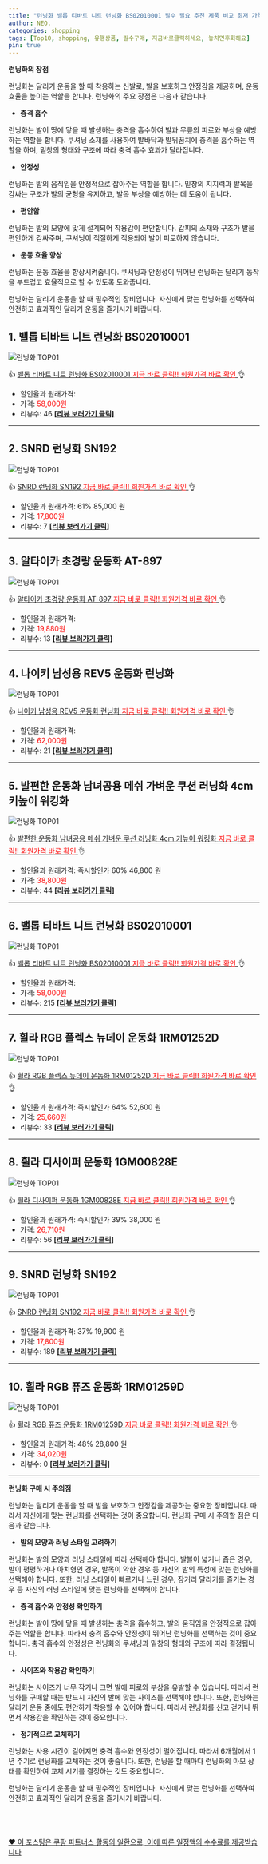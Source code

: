 ```yaml
---
title: "런닝화 밸롭 티바트 니트 런닝화 BS02010001 필수 필요 추천 제품 비교 최저 가격 비교 장점 구매 후기 구매평"
author: NEO.
categories: shopping
tags: [Top10, shopping, 유행상품, 필수구매, 지금바로클릭하세요, 놓치면후회해요]
pin: true
---
```

**런닝화의 장점**

런닝화는 달리기 운동을 할 때 착용하는 신발로, 발을 보호하고 안정감을 제공하며, 운동 효율을 높이는 역할을 합니다. 런닝화의 주요 장점은 다음과 같습니다.

* **충격 흡수**

런닝화는 발이 땅에 닿을 때 발생하는 충격을 흡수하여 발과 무릎의 피로와 부상을 예방하는 역할을 합니다. 쿠셔닝 소재를 사용하여 발바닥과 발뒤꿈치에 충격을 흡수하는 역할을 하며, 밑창의 형태와 구조에 따라 충격 흡수 효과가 달라집니다.

* **안정성**

런닝화는 발의 움직임을 안정적으로 잡아주는 역할을 합니다. 밑창의 지지력과 발목을 감싸는 구조가 발의 균형을 유지하고, 발목 부상을 예방하는 데 도움이 됩니다.

* **편안함**

런닝화는 발의 모양에 맞게 설계되어 착용감이 편안합니다. 갑피의 소재와 구조가 발을 편안하게 감싸주며, 쿠셔닝이 적절하게 적용되어 발이 피로하지 않습니다.

* **운동 효율 향상**

런닝화는 운동 효율을 향상시켜줍니다. 쿠셔닝과 안정성이 뛰어난 런닝화는 달리기 동작을 부드럽고 효율적으로 할 수 있도록 도와줍니다.

런닝화는 달리기 운동을 할 때 필수적인 장비입니다. 자신에게 맞는 런닝화를 선택하여 안전하고 효과적인 달리기 운동을 즐기시기 바랍니다.

   

## 1. 밸롭 티바트 니트 런닝화 BS02010001

![런닝화 TOP01](https://thumbnail8.coupangcdn.com/thumbnails/remote/490x490ex/image/retail/images/8332067606012946-5e6e786f-ede5-4d92-bbec-d222759f0b3d.jpg)


👍 [밸롭 티바트 니트 런닝화 BS02010001 <font color=red> 지금 바로 클릭!! 회원가격 바로 확인 </font> ](https://link.coupang.com/re/AFFSDP?lptag=AF3617701&subid=GithubCoopas&pageKey=1987199303&traceid=V0-153&itemId=3381211083&vendorItemId=71367870452) 👌 


- 할인율과 원래가격: 
- 가격: <span style='color:red'>58,000원</span>
- 리뷰수: 46  [**[리뷰 보러가기 클릭]**](https://link.coupang.com/re/AFFSDP?lptag=AF3617701&subid=GithubCoopas&pageKey=1987199303&traceid=V0-153&itemId=3381211083&vendorItemId=71367870452)

---


   

## 2. SNRD 런닝화 SN192

![런닝화 TOP01](https://thumbnail9.coupangcdn.com/thumbnails/remote/490x490ex/image/retail/images/2018/09/27/17/8/40daef83-84fd-4994-9596-9d430555b9de.jpg)


👍 [SNRD 런닝화 SN192 <font color=red> 지금 바로 클릭!! 회원가격 바로 확인 </font> ](https://link.coupang.com/re/AFFSDP?lptag=AF3617701&subid=GithubCoopas&pageKey=140376536&traceid=V0-153&itemId=409052867&vendorItemId=4001885322) 👌 


- 할인율과 원래가격: 61%  85,000   원
- 가격: <span style='color:red'>17,800원</span>
- 리뷰수: 7  [**[리뷰 보러가기 클릭]**](https://link.coupang.com/re/AFFSDP?lptag=AF3617701&subid=GithubCoopas&pageKey=140376536&traceid=V0-153&itemId=409052867&vendorItemId=4001885322)

---


   

## 3. 알타이카 초경량 운동화 AT-897

![런닝화 TOP01](https://thumbnail8.coupangcdn.com/thumbnails/remote/490x490ex/image/retail/images/2020/09/10/19/3/26c41272-aa61-46fa-9267-4f107a3cf03a.jpg)


👍 [알타이카 초경량 운동화 AT-897 <font color=red> 지금 바로 클릭!! 회원가격 바로 확인 </font> ](https://link.coupang.com/re/AFFSDP?lptag=AF3617701&subid=GithubCoopas&pageKey=2119208874&traceid=V0-153&itemId=3597740910&vendorItemId=71583463531) 👌 


- 할인율과 원래가격: 
- 가격: <span style='color:red'>19,880원</span>
- 리뷰수: 13  [**[리뷰 보러가기 클릭]**](https://link.coupang.com/re/AFFSDP?lptag=AF3617701&subid=GithubCoopas&pageKey=2119208874&traceid=V0-153&itemId=3597740910&vendorItemId=71583463531)

---


   

## 4. 나이키 남성용 REV5 운동화 런닝화

![런닝화 TOP01](https://thumbnail10.coupangcdn.com/thumbnails/remote/490x490ex/image/vendor_inventory/0195/f366435e923dcc95ed9030834a06bc35454ed9ea1241f4dcd7148e0c553a.jpg)


👍 [나이키 남성용 REV5 운동화 런닝화 <font color=red> 지금 바로 클릭!! 회원가격 바로 확인 </font> ](https://link.coupang.com/re/AFFSDP?lptag=AF3617701&subid=GithubCoopas&pageKey=4790782302&traceid=V0-153&itemId=6138609949&vendorItemId=87822960323) 👌 


- 할인율과 원래가격: 
- 가격: <span style='color:red'>62,000원</span>
- 리뷰수: 21  [**[리뷰 보러가기 클릭]**](https://link.coupang.com/re/AFFSDP?lptag=AF3617701&subid=GithubCoopas&pageKey=4790782302&traceid=V0-153&itemId=6138609949&vendorItemId=87822960323)

---


   

## 5. 발편한 운동화 남녀공용 메쉬 가벼운 쿠션 러닝화 4cm 키높이 워킹화

![런닝화 TOP01](https://thumbnail10.coupangcdn.com/thumbnails/remote/490x490ex/image/vendor_inventory/3602/0ad674d1ee54ff1a62da992a98898d4b747386d1330f6503501b4f8b41da.jpg)


👍 [발편한 운동화 남녀공용 메쉬 가벼운 쿠션 러닝화 4cm 키높이 워킹화 <font color=red> 지금 바로 클릭!! 회원가격 바로 확인 </font> ](https://link.coupang.com/re/AFFSDP?lptag=AF3617701&subid=GithubCoopas&pageKey=7462708428&traceid=V0-153&itemId=19455116090&vendorItemId=86565683399) 👌 


- 할인율과 원래가격: 즉시할인가 60%  46,800   원
- 가격: <span style='color:red'>38,800원</span>
- 리뷰수: 44  [**[리뷰 보러가기 클릭]**](https://link.coupang.com/re/AFFSDP?lptag=AF3617701&subid=GithubCoopas&pageKey=7462708428&traceid=V0-153&itemId=19455116090&vendorItemId=86565683399)

---


   

## 6. 밸롭 티바트 니트 런닝화 BS02010001

![런닝화 TOP01](https://thumbnail10.coupangcdn.com/thumbnails/remote/490x490ex/image/retail/images/855882279483400-5ead8afb-9172-45fd-a7e1-84b46023c3c1.jpg)


👍 [밸롭 티바트 니트 런닝화 BS02010001 <font color=red> 지금 바로 클릭!! 회원가격 바로 확인 </font> ](https://link.coupang.com/re/AFFSDP?lptag=AF3617701&subid=GithubCoopas&pageKey=1987199303&traceid=V0-153&itemId=3381211086&vendorItemId=71367870524) 👌 


- 할인율과 원래가격: 
- 가격: <span style='color:red'>58,000원</span>
- 리뷰수: 215  [**[리뷰 보러가기 클릭]**](https://link.coupang.com/re/AFFSDP?lptag=AF3617701&subid=GithubCoopas&pageKey=1987199303&traceid=V0-153&itemId=3381211086&vendorItemId=71367870524)

---


   

## 7. 휠라 RGB 플렉스 뉴데이 운동화 1RM01252D

![런닝화 TOP01](https://thumbnail6.coupangcdn.com/thumbnails/remote/490x490ex/image/rs_quotation_api/fxt7ub6o/bd87ffffe51845579d36549b92beb1a4.jpg)


👍 [휠라 RGB 플렉스 뉴데이 운동화 1RM01252D <font color=red> 지금 바로 클릭!! 회원가격 바로 확인 </font> ](https://link.coupang.com/re/AFFSDP?lptag=AF3617701&subid=GithubCoopas&pageKey=6329093492&traceid=V0-153&itemId=13227162832&vendorItemId=80485326162) 👌 


- 할인율과 원래가격: 즉시할인가 64%  52,600   원
- 가격: <span style='color:red'>25,660원</span>
- 리뷰수: 33  [**[리뷰 보러가기 클릭]**](https://link.coupang.com/re/AFFSDP?lptag=AF3617701&subid=GithubCoopas&pageKey=6329093492&traceid=V0-153&itemId=13227162832&vendorItemId=80485326162)

---


   

## 8. 휠라 디사이퍼 운동화 1GM00828E

![런닝화 TOP01](https://thumbnail10.coupangcdn.com/thumbnails/remote/490x490ex/image/retail/images/2022/01/26/14/1/13113d9c-30de-4818-bfb5-1899c4a99a3a.jpg)


👍 [휠라 디사이퍼 운동화 1GM00828E <font color=red> 지금 바로 클릭!! 회원가격 바로 확인 </font> ](https://link.coupang.com/re/AFFSDP?lptag=AF3617701&subid=GithubCoopas&pageKey=6329223903&traceid=V0-153&itemId=13079776483&vendorItemId=80341390286) 👌 


- 할인율과 원래가격: 즉시할인가 39%  38,000   원
- 가격: <span style='color:red'>26,710원</span>
- 리뷰수: 56  [**[리뷰 보러가기 클릭]**](https://link.coupang.com/re/AFFSDP?lptag=AF3617701&subid=GithubCoopas&pageKey=6329223903&traceid=V0-153&itemId=13079776483&vendorItemId=80341390286)

---


   

## 9. SNRD 런닝화 SN192

![런닝화 TOP01](https://thumbnail6.coupangcdn.com/thumbnails/remote/490x490ex/image/product/image/vendoritem/2019/04/19/4001885489/9767b4ed-addd-47c9-b511-b5d73e57489d.jpg)


👍 [SNRD 런닝화 SN192 <font color=red> 지금 바로 클릭!! 회원가격 바로 확인 </font> ](https://link.coupang.com/re/AFFSDP?lptag=AF3617701&subid=GithubCoopas&pageKey=140376536&traceid=V0-153&itemId=409052943&vendorItemId=4001885489) 👌 


- 할인율과 원래가격: 37%  19,900   원
- 가격: <span style='color:red'>17,800원</span>
- 리뷰수: 189  [**[리뷰 보러가기 클릭]**](https://link.coupang.com/re/AFFSDP?lptag=AF3617701&subid=GithubCoopas&pageKey=140376536&traceid=V0-153&itemId=409052943&vendorItemId=4001885489)

---


   

## 10. 휠라 RGB 퓨즈 운동화 1RM01259D

![런닝화 TOP01](https://thumbnail10.coupangcdn.com/thumbnails/remote/490x490ex/image/rs_quotation_api/hxg8ar3j/1cae4b0ea7324cca858783a21c680112.jpg)


👍 [휠라 RGB 퓨즈 운동화 1RM01259D <font color=red> 지금 바로 클릭!! 회원가격 바로 확인 </font> ](https://link.coupang.com/re/AFFSDP?lptag=AF3617701&subid=GithubCoopas&pageKey=6329093451&traceid=V0-153&itemId=13238876723&vendorItemId=80496914741) 👌 


- 할인율과 원래가격: 48%  28,800   원
- 가격: <span style='color:red'>34,020원</span>
- 리뷰수: 0  [**[리뷰 보러가기 클릭]**](https://link.coupang.com/re/AFFSDP?lptag=AF3617701&subid=GithubCoopas&pageKey=6329093451&traceid=V0-153&itemId=13238876723&vendorItemId=80496914741)

---
**런닝화 구매 시 주의점**

런닝화는 달리기 운동을 할 때 발을 보호하고 안정감을 제공하는 중요한 장비입니다. 따라서 자신에게 맞는 런닝화를 선택하는 것이 중요합니다. 런닝화 구매 시 주의할 점은 다음과 같습니다.

* **발의 모양과 러닝 스타일 고려하기**

런닝화는 발의 모양과 러닝 스타일에 따라 선택해야 합니다. 발볼이 넓거나 좁은 경우, 발이 평평하거나 아치형인 경우, 발목이 약한 경우 등 자신의 발의 특성에 맞는 런닝화를 선택해야 합니다. 또한, 러닝 스타일이 빠르거나 느린 경우, 장거리 달리기를 즐기는 경우 등 자신의 러닝 스타일에 맞는 런닝화를 선택해야 합니다.

* **충격 흡수와 안정성 확인하기**

런닝화는 발이 땅에 닿을 때 발생하는 충격을 흡수하고, 발의 움직임을 안정적으로 잡아주는 역할을 합니다. 따라서 충격 흡수와 안정성이 뛰어난 런닝화를 선택하는 것이 중요합니다. 충격 흡수와 안정성은 런닝화의 쿠셔닝과 밑창의 형태와 구조에 따라 결정됩니다.

* **사이즈와 착용감 확인하기**

런닝화는 사이즈가 너무 작거나 크면 발에 피로와 부상을 유발할 수 있습니다. 따라서 런닝화를 구매할 때는 반드시 자신의 발에 맞는 사이즈를 선택해야 합니다. 또한, 런닝화는 달리기 운동 중에도 편안하게 착용할 수 있어야 합니다. 따라서 런닝화를 신고 걷거나 뛰면서 착용감을 확인하는 것이 중요합니다.

* **정기적으로 교체하기**

런닝화는 사용 시간이 길어지면 충격 흡수와 안정성이 떨어집니다. 따라서 6개월에서 1년 주기로 런닝화를 교체하는 것이 좋습니다. 또한, 런닝을 할 때마다 런닝화의 마모 상태를 확인하여 교체 시기를 결정하는 것도 중요합니다.

런닝화는 달리기 운동을 할 때 필수적인 장비입니다. 자신에게 맞는 런닝화를 선택하여 안전하고 효과적인 달리기 운동을 즐기시기 바랍니다.<br><br><br><br><br> [ ❤  이 포스팅은 쿠팡 파트너스 활동의 일환으로, 이에 따른 일정액의 수수료를 제공받습니다](https://link.coupang.com/a/bcEFyh)